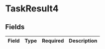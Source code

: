 # TaskResult4


## Fields

| Field       | Type        | Required    | Description |
| ----------- | ----------- | ----------- | ----------- |